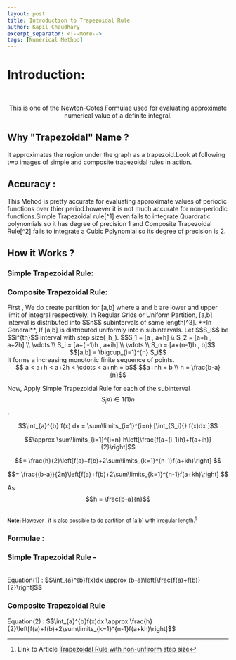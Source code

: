 ```yaml
---
layout: post
title: Introduction to Trapezoidal Rule
author: Kapil Chaudhary
excerpt_separator: <!--more-->
tags: [Numerical Method]
---
```

<div class="isa_info"><h1><i class="fa fa-arrow-right"></i>Introduction:</h1> <br /><p align="center">This is one of the Newton-Cotes Formulae used for evaluating approximate numerical value of a definite integral.</p></div>
<!--more--><div class="divider"></div>
<h2>Why "Trapezoidal" Name ?</h2>
It approximates the region under the graph as a trapezoid.Look at following two images of simple and composite trapezoidal rules in action.
<div class="divider"></div>
<h2>Accuracy : </h2>
This Mehod is pretty accurate for evaluating approximate values of periodic functions over thier period.however it is not much accurate for non-periodic functions.Simple Trapezoidal rule[^1] even fails to integrate Quardratic polynomials so it has degree of precision 1 and  Composite Trapezoidal Rule[^2] fails to integrate a Cubic Polynomial so its degree of precision is 2.
<div class="divider"></div>
<h2> How it Works ? </h2>
<h3>Simple Trapezoidal Rule:</h3>



<h3> Composite Trapezoidal Rule:</h3>
First , We do create partition for [a,b] where a and b are lower and upper limit of integral respectively.
In Regular Grids or Uniform Partition, [a,b] interval is distributed into $$n$$ subintervals of same length[^3].
**In General**, If [a,b] is distributed uniformly into n subintervals. Let $$S_i$$ be $$i^{th}$$ interval with step size(_h_).
$$S_1 = [a , a+h] \\ S_2 = [a+h , a+2h] \\ \vdots \\ S_i = [a+(i-1)h , a+ih] \\ \vdots \\ S_n = [a+(n-1)h , b]$$ 
<center>
$$[a,b] = \bigcup_{i=1}^{n} S_i$$
</center>
It forms a increasing monotonic finite sequence of points.
<center>
$$ a < a+h < a+2h < \cdots < a+nh = b$$
$$a+nh = b \\ h = \frac{b-a}{n}$$</center>

Now, Apply Simple Trapezoidal Rule for each of the subinterval
$$S_i    \forall  i  \in 1(1)n$$.

$$\int_{a}^{b} f(x) dx = \sum\limits_{i=1}^{i=n} [\int_{S_i}{} f(x)dx ]$$

$$\approx \sum\limits_{i=1}^{i=n} h\left[\frac{f(a+(i-1)h)+f(a+ih)}{2}\right]$$

$$= \frac{h}{2}\left[f(a)+f(b)+2\sum\limits_{k=1}^{n-1}f(a+kh)\right] $$

$$= \frac{(b-a)}{2n}\left[f(a)+f(b)+2\sum\limits_{k=1}^{n-1}f(a+kh)\right] $$ 

As $$h = \frac{b-a}{n}$$

<br /><small>**Note:**
However , it is also possible to do partition of [a,b] with irregular length.[^4]
</small>
<h3>Formulae :</h3>
<h3>Simple Trapezoidal Rule -</h3>
<br />Equation(1) :
$$\int_{a}^{b}f(x)dx \approx (b-a)\left[\frac{f(a)+f(b)}{2}\right]$$
<h3>Composite Trapezoidal Rule</h3>
Equation(2) :
$$\int_{a}^{b}f(x)dx \approx \frac{h}{2}\left[f(a)+f(b)+2\sum\limits_{k=1}^{n-1}f(a+kh)\right]$$



[^1]: Simple Trapezoidal Rule is just a special case of composite Trapezoidal Rule with (n=1), i.e. in simple trapezoidal rule , we don't partition the interval [a,b] into further subintervals.
[^3]: that same length is named as _Step Size_ , denoted by _h_ and is always a positive number.
[^4]: Link to Article [Trapezoidal Rule with non-unfirorm step size](/)





